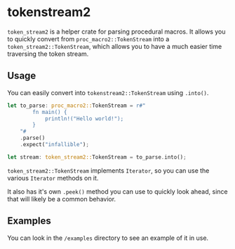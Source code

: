 # tokenstream2
`token_stream2` is a helper crate for parsing procedural macros. 
It allows you to quickly convert from `proc_macro2::TokenStream` into a `token_stream2::TokenStream`,
which allows you to have a much easier time traversing the token stream.

## Usage
You can easily convert into `tokenstream2::TokenStream` using `.into()`.
```rs
let to_parse: proc_macro2::TokenStream = r#"
        fn main() {
            println!("Hello world!");
        }
    "#
    .parse()
    .expect("infallible");

let stream: token_stream2::TokenStream = to_parse.into();
```

`token_stream2::TokenStream` implements `Iterator`, so you can use the various `Iterator` methods on it. 

It also has it's own `.peek()` method you can use to quickly look ahead, since that will likely be a common behavior.

## Examples
You can look in the `/examples` directory to see an example of it in use.